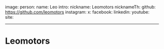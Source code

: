 image:
person:
  name: Leo
  intro:
  nickname: Leomotors
  nicknameTh:
  github: https://github.com/leomotors
  instagram:
  x:
  facebook:
  linkedin:
  youtube:
  site:

---

# Leomotors